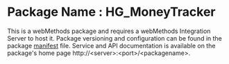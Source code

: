 # Package Name : HG_MoneyTracker
This is a webMethods package and requires a webMethods Integration Server to host it. Package versioning and configuration can be found in the package [manifest](./HG_MoneyTracker/manifest.v3) file. Service and API documentation is available on the package's home page http://&lt;server&gt;:&lt;port&gt;/&lt;packagename>.